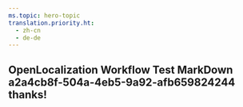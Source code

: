 ```yaml
---
ms.topic: hero-topic
translation.priority.ht: 
  - zh-cn
  - de-de
---
```

## OpenLocalization Workflow Test MarkDown a2a4cb8f-504a-4eb5-9a92-afb659824244 thanks!
